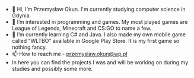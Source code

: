 - 👋 Hi, I’m Przemysław Okun. I'm currently studying computer science in Gdynia.
- 👀 I’m interested in programming and games. My most played games are League of Legends, Minecraft and CS:GO to name a few.
- 🌱 I’m currently learning C# and Java. I also made my own mobile game called "WLTBO" available in Google Play Store. It is my first game so nothing fancy.
- 📫 How to reach me - przemyslaw.okun@wp.pl
- In here you can find the projects I was and will be working on during my studies and possibly some more.

<!---
OPrzemek/OPrzemek is a ✨ special ✨ repository because its `README.md` (this file) appears on your GitHub profile.
You can click the Preview link to take a look at your changes.
--->

